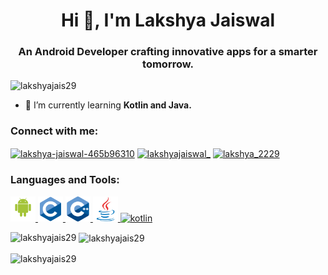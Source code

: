 <h1 align="center">Hi 👋, I'm Lakshya Jaiswal</h1>
<h3 align="center">An Android Developer crafting innovative apps for a smarter tomorrow.</h3>

<p align="left"> <img src="https://komarev.com/ghpvc/?username=lakshyajais29&label=Profile%20views&color=0e75b6&style=flat" alt="lakshyajais29" /> </p>

- 🌱 I’m currently learning **Kotlin and Java.**

<h3 align="left">Connect with me:</h3>
<p align="left">
<a href="https://linkedin.com/in/lakshya-jaiswal-465b96310" target="blank"><img align="center" src="https://raw.githubusercontent.com/rahuldkjain/github-profile-readme-generator/master/src/images/icons/Social/linked-in-alt.svg" alt="lakshya-jaiswal-465b96310" height="30" width="40" /></a>
<a href="https://instagram.com/lakshyajaiswal_" target="blank"><img align="center" src="https://raw.githubusercontent.com/rahuldkjain/github-profile-readme-generator/master/src/images/icons/Social/instagram.svg" alt="lakshyajaiswal_" height="30" width="40" /></a>
<a href="https://www.leetcode.com/lakshya_2229" target="blank"><img align="center" src="https://raw.githubusercontent.com/rahuldkjain/github-profile-readme-generator/master/src/images/icons/Social/leet-code.svg" alt="lakshya_2229" height="30" width="40" /></a>
</p>

<h3 align="left">Languages and Tools:</h3>
<p align="left"> <a href="https://developer.android.com" target="_blank" rel="noreferrer"> <img src="https://raw.githubusercontent.com/devicons/devicon/master/icons/android/android-original-wordmark.svg" alt="android" width="40" height="40"/> </a> <a href="https://www.cprogramming.com/" target="_blank" rel="noreferrer"> <img src="https://raw.githubusercontent.com/devicons/devicon/master/icons/c/c-original.svg" alt="c" width="40" height="40"/> </a> <a href="https://www.w3schools.com/cpp/" target="_blank" rel="noreferrer"> <img src="https://raw.githubusercontent.com/devicons/devicon/master/icons/cplusplus/cplusplus-original.svg" alt="cplusplus" width="40" height="40"/> </a> <a href="https://www.java.com" target="_blank" rel="noreferrer"> <img src="https://raw.githubusercontent.com/devicons/devicon/master/icons/java/java-original.svg" alt="java" width="40" height="40"/> </a> <a href="https://kotlinlang.org" target="_blank" rel="noreferrer"> <img src="https://www.vectorlogo.zone/logos/kotlinlang/kotlinlang-icon.svg" alt="kotlin" width="40" height="40"/> </a> </p>

<p><img align="left" src="https://github-readme-stats.vercel.app/api/top-langs?username=lakshyajais29&show_icons=true&locale=en&layout=compact" alt="lakshyajais29" /></p>

<p>&nbsp;<img align="center" src="https://github-readme-stats.vercel.app/api?username=lakshyajais29&show_icons=true&locale=en" alt="lakshyajais29" /></p>

<p><img align="center" src="https://github-readme-streak-stats.herokuapp.com/?user=lakshyajais29&" alt="lakshyajais29" /></p>


